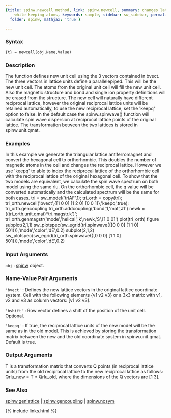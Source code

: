 ```yaml
---
{title: spinw.newcell method, link: spinw.newcell, summary: changes lattice vectors
    while keeping atoms, keywords: sample, sidebar: sw_sidebar, permalink: spinw_newcell.html,
  folder: spinw, mathjax: 'true'}

---
```


### Syntax

`{t} = newcell(obj,Name,Value)`

### Description

The function defines new unit cell using the 3 vectors contained in
bvect. The three vectors in lattice units define a parallelepiped. This
will be the new unit cell. The atoms from the original unit cell will
fill the new unit cell. Also the magnetic structure and bond and single
ion property definitions will be erased from the structure. The new cell
will naturally have different reciprocal lattice, however the original
reciprocal lattice units will be retained automatically, to use the new
reciprocal lattice, set the 'keepq' option to false. In the default case
the spinw.spinwave() function will calculate spin wave dispersion at
reciprocal lattice points of the original lattice. The transformation
between the two lattices is stored in spinw.unit.qmat.
 

### Examples

In this example we generate the triangular lattice antiferromagnet and
convert the hexagonal cell to orthorhombic. This doubles the number of
magnetic atoms in the cell and changes the reciprocal lattice. However we
use 'keepq' to able to index the reciprocal lattice of the orthorhombic
cell with the reciprocal lattice of the original hexagonal cell. To show
that the two models are equivalent, we calculate the spin wave spectrum
on both model using the same rlu. On the orthorhombic cell, the q value
will be converted automatically and the calculated spectrum will be the
same for both cases.
tri = sw_model('triAF',1);
tri_orth = copy(tri);
tri_orth.newcell('bvect',{[1 0 0] [1 2 0] [0 0 1]},'keepq',true);
tri_orth.gencoupling
tri_orth.addcoupling('bond',1,'mat','J1')
newk = ((tri_orth.unit.qmat)*tri.magstr.k')';
tri_orth.genmagstr('mode','helical','k',newk,'S',[1 0 0]')
plot(tri_orth)
figure
subplot(2,1,1)
sw_plotspec(sw_egrid(tri.spinwave({[0 0 0] [1 1 0] 501})),'mode','color','dE',0.2)
subplot(2,1,2)
sw_plotspec(sw_egrid(tri_orth.spinwave({[0 0 0] [1 1 0] 501})),'mode','color','dE',0.2)

### Input Arguments

`obj`
: [spinw](spinw.html) object.

### Name-Value Pair Arguments

`'bvect'`
: Defines the new lattice vectors in the original lattice
  coordinate system. Cell with the following elements
  {v1 v2 v3} or a 3x3 matrix with v1, v2 and v3 as column
  vectors: [v1 v2 v3].

`'bshift'`
: Row vector defines a shift of the position of the unit cell.
  Optional.

`'keepq'`
: If true, the reciprocal lattice units of the new model will be
  the same as in the old model. This is achieved by storing the
  transformation matrix between the new and the old coordinate
  system in spinw.unit.qmat. Default is true.

### Output Arguments

T     is a transformation matrix that converts Q points (in reciprocal
      lattice units) from the old reciprocal lattice to the new
      reciprocal lattice as follows:
          Qrlu_new = T * Qrlu_old,
      where the dimensions of the Q vectors are [1 3].

### See Also

[spinw.genlattice](spinw_genlattice.html) \| [spinw.gencoupling](spinw_gencoupling.html) \| [spinw.nosym](spinw_nosym.html)

{% include links.html %}
